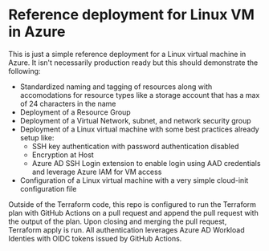 # Reference deployment for Linux VM in Azure
This is just a simple reference deployment for a Linux virtual machine in Azure. It isn't necessarily production ready but this should demonstrate the following:

- Standardized naming and tagging of resources along with accomodations for resource types like a storage account that has a max of 24 characters in the name
- Deployment of a Resource Group
- Deployment of a Virtual Network, subnet, and network security group
- Deployment of a Linux virtual machine with some best practices already setup like:
    - SSH key authentication with password authentication disabled
    - Encryption at Host
    - Azure AD SSH Login extension to enable login using AAD credentials and leverage Azure IAM for VM access
- Configuration of a Linux virtual machine with a very simple cloud-init configuration file

Outside of the Terraform code, this repo is configured to run the Terraform plan with GitHub Actions on a pull request and append the pull request with the output of the plan. Upon closing and merging the pull request, Terraform apply is run. All authentication leverages Azure AD Workload Identies with OIDC tokens issued by GitHub Actions.